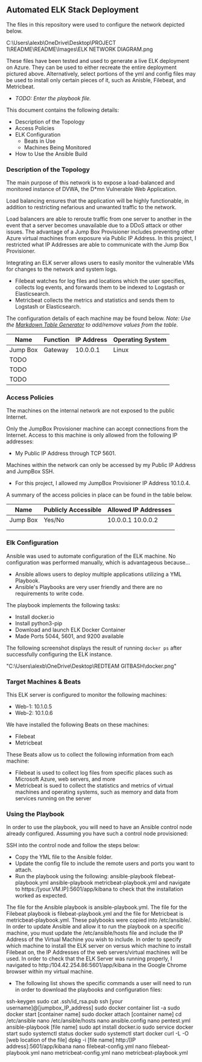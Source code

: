## Automated ELK Stack Deployment

The files in this repository were used to configure the network depicted below.

C:\Users\alexb\OneDrive\Desktop\PROJECT 1\README\README\Images\ELK NETWORK DIAGRAM.png


These files have been tested and used to generate a live ELK deployment on Azure. They can be used to either recreate the entire deployment pictured above. Alternatively, select portions of the yml and config files may be used to install only certain pieces of it, such as Anisble, Filebeat, and Metricbeat.

  - _TODO: Enter the playbook file._

This document contains the following details:
- Description of the Topology
- Access Policies
- ELK Configuration
  - Beats in Use
  - Machines Being Monitored
- How to Use the Ansible Build


### Description of the Topology

The main purpose of this network is to expose a load-balanced and monitored instance of DVWA, the D*mn Vulnerable Web Application.

Load balancing ensures that the application will be highly functionable, in addition to restricting nefarious and unwanted traffic to the network.

Load balancers are able to reroute traffic from one server to another in the event that a server becomes unavailable due to a DDoS attack or other issues.
The advantage of a Jump Box Provisioner includes preventing other Azure virtual machines from exposure via Public IP Address.  In this project, I restricted what IP Addresses are able to communicate with the Jump Box Provisioner.

Integrating an ELK server allows users to easily monitor the vulnerable VMs for changes to the network and system logs.
- Filebeat watches for log files and locations which the user specifies, collects log events, and forwards them to be indexed to Logstash or Elasticsearch.
- Metricbeat collects the metrics and statistics and sends them to Logstash or Elasticsearch.

The configuration details of each machine may be found below.
_Note: Use the [Markdown Table Generator](http://www.tablesgenerator.com/markdown_tables) to add/remove values from the table_.

| Name     | Function | IP Address | Operating System |
|----------|----------|------------|------------------|
| Jump Box | Gateway  | 10.0.0.1   | Linux            |
| TODO     |          |            |                  |
| TODO     |          |            |                  |
| TODO     |          |            |                  |

### Access Policies

The machines on the internal network are not exposed to the public Internet.

Only the JumpBox Provisioner machine can accept connections from the Internet. Access to this machine is only allowed from the following IP addresses:
- My Public IP Address through TCP 5601.

Machines within the network can only be accessed by my Public IP Address and JumpBox SSH.
- For this project, I allowed my JumpBox Provisioner IP Address 10.1.0.4.

A summary of the access policies in place can be found in the table below.

| Name     | Publicly Accessible | Allowed IP Addresses |
|----------|---------------------|----------------------|
| Jump Box | Yes/No              | 10.0.0.1 10.0.0.2    |
|          |                     |                      |
|          |                     |                      |

### Elk Configuration

Ansible was used to automate configuration of the ELK machine. No configuration was performed manually, which is advantageous because...
- Ansible allows users to deploy multiple applications utilizing a YML Playbook.
- Ansible's Playbooks are very user friendly and there are no requirements to write code.

The playbook implements the following tasks:
- Install docker.io
- Install python3-pip
- Download and launch ELK Docker Container
- Made Ports 5044, 5601, and 9200 available

The following screenshot displays the result of running `docker ps` after successfully configuring the ELK instance.

"C:\Users\alexb\OneDrive\Desktop\REDTEAM GITBASH\docker.png"

### Target Machines & Beats
This ELK server is configured to monitor the following machines:
- Web-1: 10.1.0.5
- Web-2: 10.1.0.6

We have installed the following Beats on these machines:
- Filebeat
- Metricbeat

These Beats allow us to collect the following information from each machine:
- Filebeat is used to collect log files from specific places such as Microsoft Azure, web servers, and more
- Metricbeat is sued to collect the statistics and metrics of virtual machines and operating systems, such as memory and data from services running on the server

### Using the Playbook
In order to use the playbook, you will need to have an Ansible control node already configured. Assuming you have such a control node provisioned:

SSH into the control node and follow the steps below:
- Copy the YML file to the Ansible folder.
- Update the config file to include the remote users and ports you want to attach.
- Run the playbook using the following:
  ansible-playbook filebeat-playbook.yml
  ansible-playbook metricbeat-playbook.yml
and navigate to https:/[your.VM.IP]:5601/app/kibana to check that the installation worked as expected.

The file for the Ansible playbook is ansible-playbook.yml. The file for the Filebeat playbook is filebeat-playbook.yml and the file for Metricbeat is metricbeat-playbook.yml. These palybooks were copied into /etc/ansible/.
In order to update Ansible and allow it to run the playbook on a specific machine, you must update the /etc/ansible/hosts file and include the IP Address of the Virtual Machine you wish to include.
In order to specify which machine to install the ELK server on versus which machine to install Filebeat on, the IP Addresses of the web servers/virtual machines will be used.
In order to check that the ELK Server was running properly, I navigated to http:/104.42.254.86:5601/app/kibana in the Google Chrome browser within my virtual machine.

- The following list shows the specific commands a user will need to run in order to download the playbooks and configuration files:

ssh-keygen
sudo cat .ssh/id_rsa.pub
ssh [your username]@[jumpbox_IP_address]
sudo docker container list -a
sudo docker start [container name]
sudo docker attach [container name]
cd /etc/ansible
nano /etc/ansible/hosts
nano ansible.config
nano pentest.yml
ansible-playbook [file name]
sudo apt install docker.io
sudo service docker start
sudo systemctl status docker
sudo systemctl start docker
curl -L -O [web location of the file]
dpkg -i [file name]
http:/[IP address]:5601/app/kibana
nano filebeat-config.yml
nano filebeat-playbook.yml
nano metricbeat-config.yml
nano metricbeat-playbook.yml
